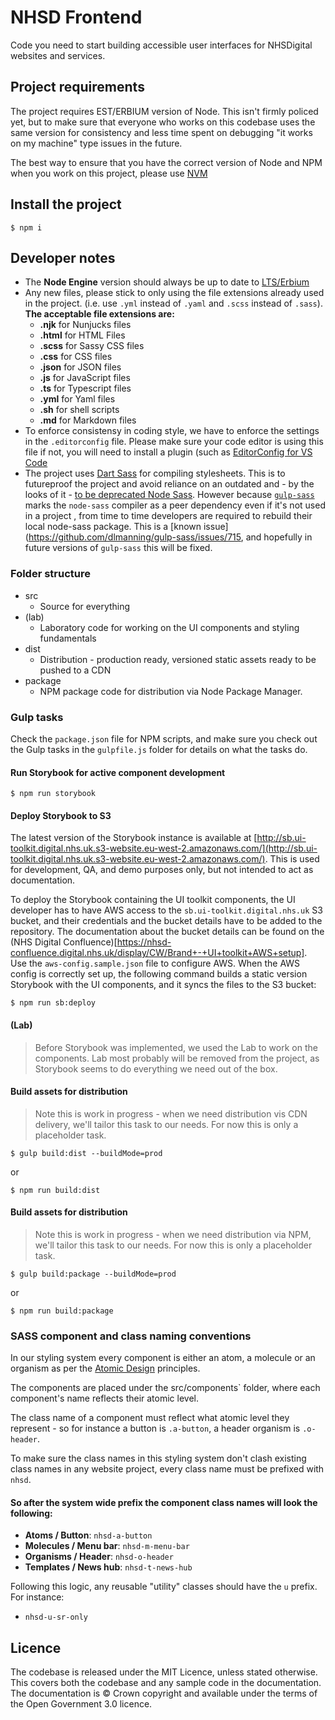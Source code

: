 # NHSD Frontend
Code you need to start building accessible user interfaces for NHSDigital websites and services.

## Project requirements

The project requires EST/ERBIUM version of Node. This isn't firmly policed yet, but to make sure that everyone who works on this codebase uses the same version for consistency and less time spent on debugging "it works on my machine" type issues in the future.

The best way to ensure that you have the correct version of Node and NPM when you work on this project, please use [NVM](https://medium.com/@jamesauble/install-nvm-on-mac-with-brew-adb921fb92cc)

## Install the project

    $ npm i

## Developer notes

- The **Node Engine** version should always be up to date to [LTS/Erbium](https://nodejs.org/en/about/releases/)
- Any new files, please stick to only using the file extensions already used in the project. (i.e. use `.yml` instead of `.yaml` and `.scss` instead of `.sass`). **The acceptable file extensions are:**
	- **.njk** for Nunjucks files
	- **.html** for HTML Files
	- **.scss** for Sassy CSS files
	- **.css** for CSS files
	- **.json** for JSON files
	- **.js** for JavaScript files
	- **.ts** for Typescript files
	- **.yml** for Yaml files
	- **.sh** for shell scripts
	- **.md** for Markdown files
- To enforce consistensy in coding style, we have to enforce the settings in the `.editorconfig` file. Please make sure your code editor is using this file if not, you will need to install a plugin (such as [EditorConfig for VS Code](https://marketplace.visualstudio.com/items?itemName=EditorConfig.EditorConfig)
- The project uses [Dart Sass](https://www.npmjs.com/package/dart-sass) for compiling stylesheets. This is to futureproof the project and avoid reliance on an outdated and - by the looks of it - [to be deprecated Node Sass](https://github.com/sass/node-sass/issues/2952). However because [`gulp-sass`](https://www.npmjs.com/package/gulp-sass) marks the `node-sass` compiler as a peer dependency even if it's not used in a project , from time to time developers are required to rebuild their local node-sass package. This is a [known issue](https://github.com/dlmanning/gulp-sass/issues/715, and hopefully in future versions of `gulp-sass` this will be fixed.

### Folder structure

- src
    - Source for everything
- (lab)
    - Laboratory code for working on the UI components and styling fundamentals
- dist
    - Distribution - production ready, versioned static assets ready to be pushed to a CDN
- package
    - NPM package code for distribution via Node Package Manager.

### Gulp tasks

Check the `package.json` file for NPM scripts, and make sure you check out the Gulp tasks in the `gulpfile.js` folder for details on what the tasks do.

#### Run Storybook for active component development

	$ npm run storybook
	
#### Deploy Storybook to S3

The latest version of the Storybook instance is available at [http://sb.ui-toolkit.digital.nhs.uk.s3-website.eu-west-2.amazonaws.com/](http://sb.ui-toolkit.digital.nhs.uk.s3-website.eu-west-2.amazonaws.com/). This is used for development, QA, and demo purposes only, but not intended to act as documentation. 

To deploy the Storybook containing the UI toolkit components, the UI developer has to have AWS access to the `sb.ui-toolkit.digital.nhs.uk` S3 bucket, and their credentials and the bucket details have to be added to the repository. The documentation about the bucket details can be found on the (NHS Digital Confluence)[https://nhsd-confluence.digital.nhs.uk/display/CW/Brand+-+UI+toolkit+AWS+setup]. Use the `aws-config.sample.json` file to configure AWS. When the AWS config is correctly set up, the following command builds a static version Storybook with the UI components, and it syncs the files to the S3 bucket:

    $ npm run sb:deploy

#### (Lab)

> Before Storybook was implemented, we used the Lab to work on the components. Lab most probably will be removed from the project, as Storybook seems to do everything we need out of the box.
	
#### Build assets for distribution

> Note this is work in progress - when we need distribution vis CDN delivery, we'll tailor this task to our needs. For now this is only a placeholder task.

	$ gulp build:dist --buildMode=prod

or

    $ npm run build:dist
	
#### Build assets for distribution

> Note this is work in progress - when we need distribution via NPM, we'll tailor this task to our needs. For now this is only a placeholder task.

	$ gulp build:package --buildMode=prod

or

    $ npm run build:package

### SASS component and class naming conventions

In our styling system every component is either an atom, a molecule or an organism as per the [Atomic Design](https://bradfrost.com/blog/post/atomic-web-design/) principles.

The components are placed under the src/components` folder, where each component's name reflects their atomic level.

The class name of a component must reflect what atomic level they represent - so for instance a button is `.a-button`, a header organism is `.o-header`.

To make sure the class names in this styling system don't clash existing class names in any website project, every class name must be prefixed with `nhsd`.

#### So after the system wide prefix the component class names will look the following:

- **Atoms / Button**: `nhsd-a-button`
- **Molecules / Menu bar**: `nhsd-m-menu-bar`
- **Organisms / Header**: `nhsd-o-header`
- **Templates / News hub**: `nhsd-t-news-hub`

Following this logic, any reusable "utility" classes should have the `u` prefix. For instance:

- `nhsd-u-sr-only`

## Licence
The codebase is released under the MIT Licence, unless stated otherwise. This covers both the codebase and any sample code in the documentation. The documentation is © Crown copyright and available under the terms of the Open Government 3.0 licence.
